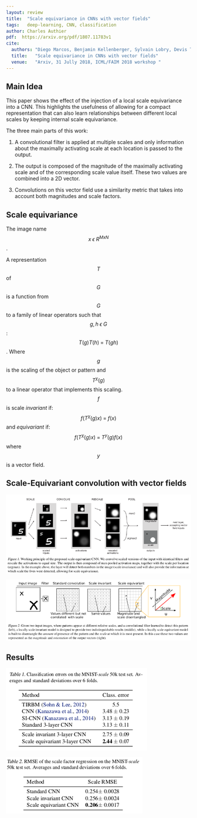 ```yaml
---
layout: review
title:  "Scale equivariance in CNNs with vector fields"
tags:   deep-learning, CNN, classification
author: Charles Authier
pdf:  https://arxiv.org/pdf/1807.11783v1
cite:
  authors: "Diego Marcos, Benjamin Kellenberger, Sylvain Lobry, Devis Tuia"
  title:   "Scale equivariance in CNNs with vector fields"
  venue:   "Arxiv, 31 Jully 2018, ICML/FAIM 2018 workshop "
---
```


## Main Idea
This paper shows the effect of the injection of a local scale equivariance into a CNN.
This highlights the usefulness of allowing for a compact representation that can also learn relationships between different local scales by keeping internal scale equivariance.

The three main parts of this work:

1. A convolutional filter is applied at multiple scales and only information about the maximally activating scale at each location is passed to the output.

2. The output is composed of the magnitude of the maximally activating scale and of the corresponding scale value itself. These two values are combined into a 2D vector.

3. Convolutions on this vector field use a similarity metric that takes into account both magnitudes and scale factors.


## Scale equivariance
The image name $$x\;\epsilon\;R^{MxN}$$.

A representation $$T$$ of $$G$$ is a function from $$G$$ to a family of linear operators such that $$g,h\;\epsilon\;G$$: $$T(g)T(h)\;=\;T(gh)$$.
Where $$g$$ is the scaling of the object or pattern and $$T^{\chi}(g)$$ to a linear operator that implements this scaling. $$f$$ is scale *invariant* if: $$f(T^{\chi}(g)x)\;=\;f(x)$$ and *equivariant* if: $$f(T^{\chi}(g)x)\;=\;T^{y}(g)f(x)$$ where $$y$$ is a vector field.

## Scale-Equivariant convolution with vector fields

![](/article/images/ScaleEquivariance/scalee_network.png)

![](/article/images/ScaleEquivariance/scalee_methode.png)

## Results

![](/article/images/ScaleEquivariance/scalee_results.png)

![](/article/images/ScaleEquivariance/scalee_rmse.png)
